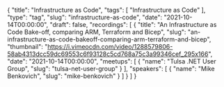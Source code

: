{
  "title": "Infrastructure as Code",
  "tags": [
    "Infrastructure as Code"
  ],
  "type": "tag",
  "slug": "infrastructure-as-code",
  "date": "2021-10-14T00:00:00",
  "draft": false,
  "recordings": [
    {
      "title": "An Infrastructure as Code Bake-off, comparing ARM, Terraform and Bicep",
      "slug": "an-infrastructure-as-code-bakeoff-comparing-arm-terraform-and-bicep",
      "thumbnail": "https://i.vimeocdn.com/video/1288579806-58ab4313dcc59dc69553c6f93128c5cd768a75c3a99346cef_295x166",
      "date": "2021-10-14T00:00:00",
      "meetups": [
        {
          "name": "Tulsa .NET User Group",
          "slug": "tulsa-net-user-group"
        }
      ],
      "speakers": [
        {
          "name": "Mike Benkovich",
          "slug": "mike-benkovich"
        }
      ]
    }
  ]
}